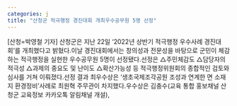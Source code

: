 ```yaml
---
categories: j
title: "산청군 적극행정 경진대회 개최우수공무원 5명 선정"
---
```

[산청=박영철 기자] 산청군은 지난 22일 ‘2022년 상반기 적극행정 우수사례 경진대회’를 개최했다고 밝혔다.이날 경진대회에서는 창의성과 전문성을 바탕으로 군민이 체감하는 적극행정을 실현한 우수공무원 5명이 선정됐다.선정은 △주민체감도 △담당자의 적극성 △과제의 중요도 및 난이도 △확산가능성 등 적극행정위원회의 종합적인 검토와 심사를 거쳐 이뤄졌다.선정 결과 최우수상은 ‘생초국제조각공원 조성과 연계한 면 소재지 환경정비’사례로 최원혁 주무관이 차지했다.우수상은 김충수(교육 통합 홍보채널 산청군 교육정보 카카오톡 알림채널 개설),